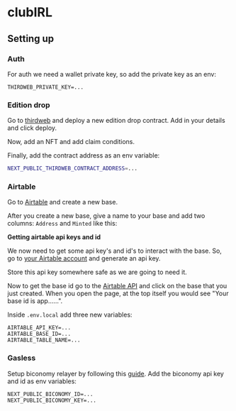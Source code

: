 # clubIRL

## Setting up

### Auth

For auth we need a wallet private key, so add the private key as an env:

```
THIRDWEB_PRIVATE_KEY=...
```

### Edition drop

Go to [thirdweb](https://thirdweb.com/thirdweb.eth/DropERC1155) and deploy a new edition drop contract. Add in your details and click deploy.

Now, add an NFT and add claim conditions.

Finally, add the contract address as an env variable:

```bash
NEXT_PUBLIC_THIRDWEB_CONTRACT_ADDRESS=...
```

### Airtable

Go to [Airtable](https://airtable.com/) and create a new base.

After you create a new base, give a name to your base and add two columns: `Address` and `Minted` like this:

**Getting airtable api keys and id**

We now need to get some api key's and id's to interact with the base. So, go to [your Airtable account](https://airtable.com/account) and generate an api key.

Store this api key somewhere safe as we are going to need it.

Now to get the base id go to the [Airtable API](https://airtable.com/api) and click on the base that you just created. When you open the page, at the top itself you would see "Your base id is app......".

Inside `.env.local` add three new variables:

```bash:.env.local
AIRTABLE_API_KEY=...
AIRTABLE_BASE_ID=...
AIRTABLE_TABLE_NAME=...
```

### Gasless

Setup biconomy relayer by following this [guide](https://blog.thirdweb.com/guides/biconomy-gasless-guide/). Add the biconomy api key and id as env variables:

```bash:.env.local
NEXT_PUBLIC_BICONOMY_ID=...
NEXT_PUBLIC_BICONOMY_KEY=...
```

